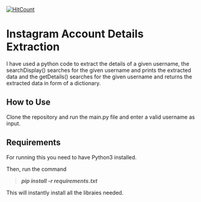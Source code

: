 [![HitCount](http://hits.dwyl.com/swapnanildutta/instagram-search.svg)](http://hits.dwyl.com/swapnanildutta/instagram-search)
# Instagram Account Details Extraction
I have used a python code to extract the details of a given username, the searchDisplay() searches for the given username and prints the extracted data and the getDetails() searches for the given username and returns the extracted data in form of a dictionary.
## How to Use
Clone the repository and run the main.py file and enter a valid username as input.
## Requirements
For running this you need to have Python3 installed.

Then, run the command 

>***pip install -r requirements.txt***


This will instantly install all the libraies needed.
